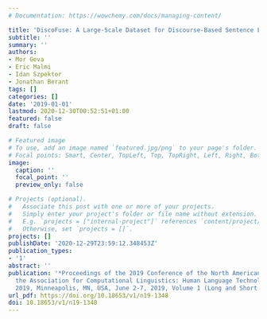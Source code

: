 ```yaml
---
# Documentation: https://wowchemy.com/docs/managing-content/

title: 'DiscoFuse: A Large-Scale Dataset for Discourse-Based Sentence Fusion'
subtitle: ''
summary: ''
authors:
- Mor Geva
- Eric Malmi
- Idan Szpektor
- Jonathan Berant
tags: []
categories: []
date: '2019-01-01'
lastmod: 2020-12-30T00:52:51+01:00
featured: false
draft: false

# Featured image
# To use, add an image named `featured.jpg/png` to your page's folder.
# Focal points: Smart, Center, TopLeft, Top, TopRight, Left, Right, BottomLeft, Bottom, BottomRight.
image:
  caption: ''
  focal_point: ''
  preview_only: false

# Projects (optional).
#   Associate this post with one or more of your projects.
#   Simply enter your project's folder or file name without extension.
#   E.g. `projects = ["internal-project"]` references `content/project/deep-learning/index.md`.
#   Otherwise, set `projects = []`.
projects: []
publishDate: '2020-12-29T23:59:12.348453Z'
publication_types:
- '1'
abstract: ''
publication: '*Proceedings of the 2019 Conference of the North American Chapter of
  the Association for Computational Linguistics: Human Language Technologies, NAACL-HLT
  2019, Minneapolis, MN, USA, June 2-7, 2019, Volume 1 (Long and Short Papers)*'
url_pdf: https://doi.org/10.18653/v1/n19-1348
doi: 10.18653/v1/n19-1348
---
```

